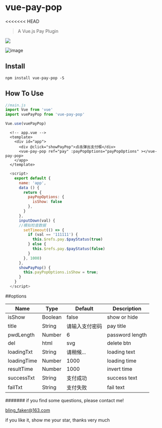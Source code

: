# vue-pay-pop
<<<<<<< HEAD

> A Vue.js Pay Plugin

<a href="https://www.npmjs.org/package/vue-pay-pop">
  <img src="https://img.shields.io/npm/v/vue-pay-pop.svg">
</a>

![image](https://github.com/Blubiubiu/vue-pay-pop/tree/master/gif/demo.png)


## Install
```shell
npm install vue-pay-pop -S
```

## How To Use

``` javascript
//main.js
import Vue from 'vue'
import vuePayPop from 'vue-pay-pop'

Vue.use(vuePayPop)
```

``` vue
  <!-- app.vue -->
  <template>
    <div id="app">
      <div @click="showPayPop">点击弹出支付框</div>
      <vue-pay-pop ref="pay" :payPopOptions="payPopOptions" ></vue-pay-pop>
    </app>
  </template>
```
``` javascript
  <script>
    export default {
      name: 'app',
      data () {
        return {
          payPopOptions: {
            isShow: false
          },
        }
      },
      inputDown(val) {
      //模拟检查数据
        setTimeout(() => {
          if (val == '111111') {
            this.$refs.pay.$payStatus(true)
          } else {
            this.$refs.pay.$payStatus(false)
          }
        }, 1000)
      },
      showPayPop() {
        this.payPopOptions.isShow = true;
      }
    }
  </script>
```

##options

| Name | Type | Default | Description |
| ---- | ---- | ------- | ----------- |
| isShow | Boolean | false | show or hide |
| title | String | 请输入支付密码 | pay title |
| pwdLength | Number | 6 | password length |
| del | html | svg | delete btn |
| loadingTxt | String | 请稍候... | loading text |
| loadingTime | Number | 1000 | loading time |
| resultTime | Number | 1000 | invert time |
| successTxt | String | 支付成功 | success text |
| failTxt | String | 支付失败 | fail text |


#######
if you find some questions, please contact me!

bling_faker@163.com

if you like it, show me your star, thanks very much


